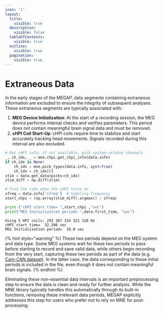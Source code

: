 ```yaml
---
icon: '1'
layout:
  title:
    visible: true
  description:
    visible: false
  tableOfContents:
    visible: true
  outline:
    visible: true
  pagination:
    visible: true
---
```


# Extraneous Data

In the early stages of the MEGAP, data segments containing extraneous information are excluded to ensure the integrity of subsequent analyses. These extraneous segments are typically associated with:

1. **MEG Device Initialization**: At the start of a recording session, the MEG device performs internal checks and verifies parameters. This period does not contain meaningful brain signal data and must be removed.
2. **cHPI Coil Start-Up**: cHPI coils require time to stabilize and start accurately tracking head movements. Signals recorded during this interval are also excluded.

```python
# Get cHPI info; if not available, pick system-related channels
_, ch_idx, _ = mne.chpi.get_chpi_info(data.info)
if ch_idx is None:
    ch_idx = mne.pick_types(data.info, syst=True)
    ch_idx = ch_idx[0]
stim = data.get_data(picks=ch_idx)
stim_diff = np.diff(stim)

# Find the time when the cHPI turns on
sfreq = data.info['sfreq']  # Sampling frequency
start_chpi = (np.array(stim_diff).argmax() / sfreq)

print ("cHPI start time= ",start_chpi ,"sec")
print("MEG Initialization period= ",data.first_time, "sec")
```

```
Using 5 HPI coils: 293 307 314 321 328 Hz
cHPI start time=  32.206 sec
MEG Initialization period=  19.0 sec
```

{% hint style="warning" %}
These two periods depend on the MEG system and data type. Some MEG systems wait for these two periods to pass before starting to record and save valid data, while others begin recording from the very start, capturing these two periods as part of the data (e.g. [Cam-CAN dataset](https://camcan-archive.mrc-cbu.cam.ac.uk/dataaccess/)). In the latter case, the data corresponding to these initial periods is included in the file, even though it does not contain meaningful brain signals.
{% endhint %}

Eliminating these non-essential data intervals is an important preprocessing step to ensure the data is clean and ready for further analysis. While the MNE library typically handles this automatically through its built-in functions, removing these irrelevant data periods, MEGAP explicitly addresses this step for users who prefer not to rely on MNE for post-processing.
